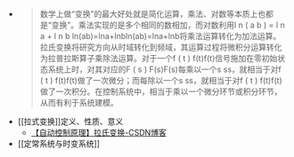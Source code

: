 - >数学上做“变换”的最大好处就是简化运算，乘法、对数等本质上也都是“变换”。乘法实现的是多个相同的数相加，而对数利用l n ( a b ) = l n a + l n b ln(ab)=lna+lnbln(ab)=lna+lnb将乘法运算转化为加法运算。拉氏变换将研究方向从时域转化到频域，其运算过程将微积分运算转化为拉普拉斯算子乘除法运算。对于一个f ( t ) f(t)f(t)信号施加在零初始状态系统上时，对其对应的F ( s ) F(s)F(s)每乘以一个s ss，就相当于对f ( t ) f(t)f(t)做了一次微分；而每除以一个s ss，就相当于对f ( t ) f(t)f(t)做了一次积分。在控制系统中，相当于乘以一个微分环节或积分环节，从而有利于系统建模。
- [[拉式变换]]定义、性质、意义
	- [【自动控制原理】拉氏变换-CSDN博客](https://blog.csdn.net/NewYorkyan/article/details/122194050)
- [[定常系统与时变系统]]